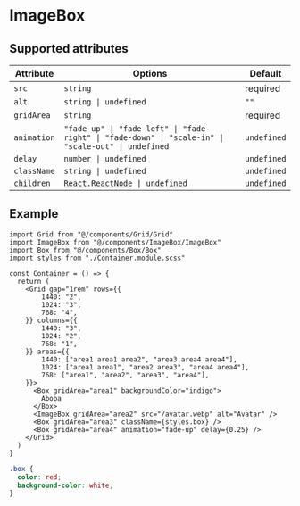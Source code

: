 # ImageBox

## Supported attributes

| **Attribute** | **Options** | **Default** |
|---|---|---|
| `src` | `string` | required |
| `alt` | `string \| undefined` | `""` |
| `gridArea` | `string` | required |
| `animation` | `"fade-up" \| "fade-left" \| "fade-right" \| "fade-down" \| "scale-in" \| "scale-out" \| undefined` | `undefined` |
| `delay` | `number \| undefined` | `undefined` |
| `className` | `string \| undefined` | `undefined` |
| `children` | `React.ReactNode \| undefined` | `undefined` |

## Example

```tsx
import Grid from "@/components/Grid/Grid"
import ImageBox from "@/components/ImageBox/ImageBox"
import Box from "@/components/Box/Box"
import styles from "./Container.module.scss"

const Container = () => {
  return (
    <Grid gap="1rem" rows={{
        1440: "2",
        1024: "3",
        768: "4",
    }} columns={{
        1440: "3",
        1024: "2",
        768: "1",
    }} areas={{
        1440: ["area1 area1 area2", "area3 area4 area4"],
        1024: ["area1 area1", "area2 area3", "area4 area4"],
        768: ["area1", "area2", "area3", "area4"],
    }}>
      <Box gridArea="area1" backgroundColor="indigo">
        Aboba
      </Box>
      <ImageBox gridArea="area2" src="/avatar.webp" alt="Avatar" />
      <Box gridArea="area3" className={styles.box} />
      <Box gridArea="area4" animation="fade-up" delay={0.25} />
    </Grid>
  )
}
```

```scss
.box {
  color: red;
  background-color: white;
}
```